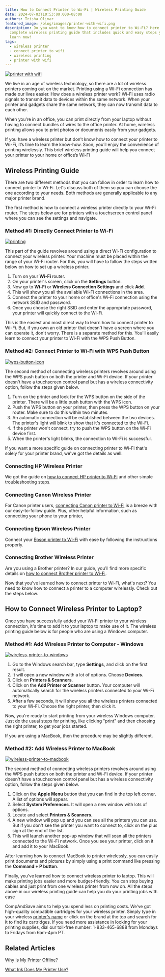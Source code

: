 ```yaml
---
title: How to Connect Printer to Wi-Fi | Wireless Printing Guide
date: 2024-07-03T10:53:00.000+08:00
authors: Trisha Olivar
featured_image: /blog/images/printer-with-wifi.png
description: Do you want to know how to connect printer to Wi-Fi? Here's a
  complete wireless printing guide that includes quick and easy steps you can
  learn now!
tags:
  - wireless printer
  - connect printer to wifi
  - wireless printing
  - printer with wifi
---
```

[![printer with wifi](/blog/images/printer-with-wifi.png "How to Connect Printer to Wi-Fi")](/blog/images/printer-with-wifi.png)



We live in an age of wireless technology, so there are a lot of wireless printers coming out on the market. Printing using a Wi-Fi connection has made our lives easier. How does a wireless printer work? Wi-Fi uses radio signals to transmit data to devices within the same network. When your printer and gadgets share the same network, they can now transmit data to each other.

When you're in an office, you can print directly from your laptop without having to connect bundles of wires to the office printer. At home, wireless printing allows you to print photos or documents easily from your gadgets.

If you have a wireless printer but don’t know how to connect your printer to Wi-Fi, it’s time to learn the know-how. Soon, you’ll enjoy the convenience of printing wirelessly. This brief wireless printing guide will help you connect your printer to your home or office’s Wi-Fi 



## Wireless Printing Guide

There are two different methods that you can follow in order to learn how to connect printer to Wi-Fi. Let's discuss both of them so you can choose the one according to your needs. Both methods are generally applicable to any major printer brand.

The first method is how to connect a wireless printer directly to your Wi-Fi router. The steps below are for printers with a touchscreen control panel where you can see the settings and navigate.

### Method #1: Directly Connect Printer to Wi-Fi

[![printing](/blog/images/printing.png)](/blog/images/printing.png)



This part of the guide revolves around using a direct Wi-Fi configuration to connect your wireless printer. Your machine must be placed within the range of your Wi-Fi router. For this, you will have to follow the steps written below on how to set up a wireless printer.

1. Turn on your **Wi-Fi** router.
2. On your printer's screen, click on the **Settings** button.
3. Now go to **Wi-Fi** or **Wireless Connection Settings** and click **Add**.
4. This will show you all the available Wi-Fi connections in the area.
5. Connect the printer to your home or office's Wi-Fi connection using the network SSID and password.
6. Once you choose the right SSID and enter the appropriate password, your printer will quickly connect to the Wi-Fi.

This is the easiest and most direct way to learn how to connect printer to Wi-Fi. But, if you own an old printer that doesn't have a screen where you can operate it, don't worry. There is a separate method for this. You'll easily learn to connect your printer to Wi-Fi with the WPS Push Button.



### Method #2: Connect Printer to Wi-Fi with WPS Push Button

[![wps-button-icon](/blog/images/wps-button-icon.png)](/blog/images/wps-button-icon.png)



The second method of connecting wireless printers revolves around using the WPS push button on both the printer and Wi-Fi device. If your printer doesn't have a touchscreen control panel but has a wireless connectivity option, follow the steps given below.

1. Turn on the printer and look for the WPS button on the side of the printer. There will be a little push button with the WPS icon.
2. Push the WPS button on your printer, then press the WPS button on your router. Make sure to do this within two minutes.
3. An automatic connection will be established between the two devices. The printer's light will blink to show that it's connected to the Wi-Fi.
4. If the printer won't connect, try to push the WPS button on the Wi-Fi device first.
5. When the printer's light blinks, the connection to Wi-Fi is successful.

If you want a more specific guide on connecting printer to Wi-Fi that's solely for your printer brand, we've got the details as well.



### Connecting HP Wireless Printer

We got the guide on [how to connect HP printer to Wi-Fi](https://www.compandsave.com/hp-printer-troubleshooting-guide#D) and other simple troubleshooting steps.



### Connecting Canon Wireless Printer

For Canon printer users, [connecting Canon printer to Wi-Fi](https://www.compandsave.com/canon-printer-troubleshooting-ink-and-toner-guide#commonCanonProblem) is a breeze with our easy-to-follow guide. Plus, other helpful information, such as connecting your phone to your printer,



### Connecting Epson Wireless Printer

Connect your [Epson printer to Wi-Fi](https://www.compandsave.com/epson-printer-troubleshooting-guide#indexB) with ease by following the instructions properly.



### Connecting Brother Wireless Printer

Are you using a Brother printer? In our guide, you'll find more specific details on [how to connect Brother printer to Wi-Fi](https://www.compandsave.com/brother-printer-troubleshooting-guide#indexC).



Now that you've learned how to connect printer to Wi-Fi, what's next? You need to know how to connect a printer to a computer wirelessly. Check out the steps below.



## How to Connect Wireless Printer to Laptop?

Once you have successfully added your Wi-Fi printer to your wireless connection, it's time to add it to your laptop to make use of it. The wireless printing guide below is for people who are using a Windows computer.

### Method #1: Add Wireless Printer to Computer - Windows

[![wireless-printer-to-windows](/blog/images/wireless-printer-to-windows.png)](/blog/images/wireless-printer-to-windows.png)

1. Go to the Windows search bar, type **Settings**, and click on the first result.
2. It will open a new window with a lot of options. Choose **Devices**.
3. Click on **Printers & Scanners**.
4. Click on the **Add Printer or Scanner** button. Your computer will automatically search for the wireless printers connected to your Wi-Fi network.
5. After a few seconds, it will show you all the wireless printers connected to your Wi-Fi. Choose the right printer, then click it.

Now, you're ready to start printing from your wireless Windows computer. Just do the usual steps for printing, like clicking "print" and then choosing the right printer, to get your jobs started.

If you are using a MacBook, then the procedure may be slightly different.



### Method #2: Add Wireless Printer to MacBook

[![wireless-printer-to-macbook](/blog/images/wireless-printer-to-macbook.png)](/blog/images/wireless-printer-to-macbook.png)

The second method of connecting wireless printers revolves around using the WPS push button on both the printer and Wi-Fi device. If your printer doesn't have a touchscreen control panel but has a wireless connectivity option, follow the steps given below.

1. Click on the **Apple Menu** button that you can find in the top left corner. A list of options will appear.
2. Select **System Preferences**. It will open a new window with lots of options.
3. Locate and select **Printers & Scanners**.
4. A new window will pop up and you can see all the printers you can use. But if you don't see the printer you want to connect to, click on the plus sign at the end of the list.
5. This will launch another pop-up window that will scan all the printers connected to the Wi-Fi network. Once you see your printer, click on it and add it to your MacBook.

After learning how to connect MacBook to printer wirelessly, you can easily print documents and pictures by simply using a print command like pressing the **Command + P button**.



Finally, you've learned how to connect wireless printer to laptop. This will make printing jobs easier and more budget-friendly. You can stop buying cables and just print from one wireless printer from now on. All the steps above in our wireless printing guide can help you do your printing jobs with ease



CompAndSave aims to help you spend less on printing costs. We've got high-quality compatible cartridges for your wireless printer. Simply type in your wireless [printer's name](https://www.compandsave.com/how-to-find-printer-name) or click on the brand at the top and search for it to find its cartridges. If you need more assistance in looking for your printing supplies, dial our toll-free number: 1-833-465-6888 from Mondays to Fridays from 6am-4pm PT.



## Related Articles

[Why is My Printer Offline?](https://www.compandsave.com/why-is-my-printer-offline-how-to-troubleshoot-common-printer-problems-guide)

[What Ink Does My Printer Use?](https://www.compandsave.com/what-ink-does-my-printer-use)
